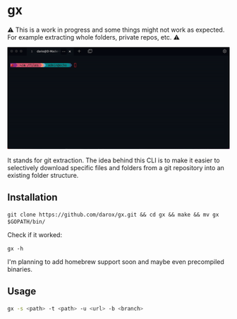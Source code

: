 # gx

⚠️ This is a work in progress and some things might not work as expected. For example extracting whole folders, private repos, etc. ⚠️

![gx](https://github.com/darox/gx/blob/main/assets/gx.gif?raw=true)

It stands for git extraction. The idea behind this CLI is to make it easier to selectively download specific files and folders from a git repository into an existing folder structure.

## Installation

```
git clone https://github.com/darox/gx.git && cd gx && make && mv gx $GOPATH/bin/
```

Check if it worked:
```
gx -h
```

I'm planning to add homebrew support soon and maybe even precompiled binaries.

## Usage

```bash
gx -s <path> -t <path> -u <url> -b <branch>
```

